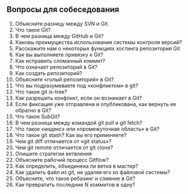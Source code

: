 ## Вопросы для собеседования
1. Объясните разницу между SVN и Git.
2. Что такое Git?
3. В чем разница между GitHub и Git?
4. Каковы преимущества использования системы контроля версий?
5. Расскажите нам о некоторых функциях хостинга репозитория Git
6. Как вы выполняете привязку к Git?
7. Как исправить сломанный коммит?
8. Что означает репозиторий в Git?
9. Как создать репозиторий?
10. Объясните «голый репозиторий» в Git?
11. Что вы подразумеваете под «конфликтом» в git?
12. Что такое git is-tree?
13. Как разрешить конфликт, если он возникает в Git?
14. Если фиксация уже отправлена ​​и опубликована, как вернуть ее обратно в Git?
15. Что такое SubGit?
16. В чем разница между командой git pull и git fetch?
17. Что такое «индекс» или «промежуточная область» в Git?
18. Что такое git stash? Как вы его применяете?
19. Чем git diff отличается от «git status»?
20. Чем git remote отличается от git clone?
21. Опишите стратегии ветвления
22. Объясните рабочий процесс Gitflow?
23. Как определить, объединена ли ветка в мастер?
24. Как удалить файл из git, не удаляя его из файловой системы?
25. Объясните, что такое ребазинг и слияние в Git?
26. Как превратить последние N коммитов в одну?
